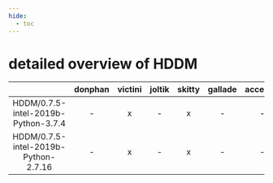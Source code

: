 ```yaml
---
hide:
  - toc
---
```


detailed overview of HDDM
=========================

| |donphan|victini|joltik|skitty|gallade|accelgor|swalot|doduo|
| :---: | :---: | :---: | :---: | :---: | :---: | :---: | :---: | :---: |
|HDDM/0.7.5-intel-2019b-Python-3.7.4|-|x|-|x|-|-|-|x|
|HDDM/0.7.5-intel-2019b-Python-2.7.16|-|x|-|x|-|-|-|x|
